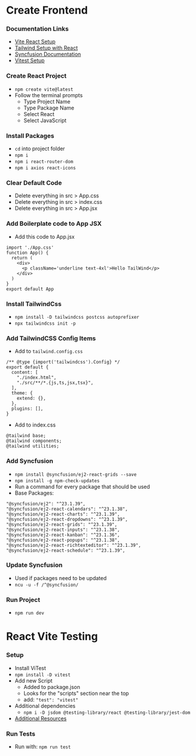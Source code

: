 # Create Frontend

### Documentation Links

- [Vite React Setup](https://vitejs.dev/guide/)
- [Tailwind Setup with React](https://tailwindcss.com/docs/guides/create-react-app)
- [Syncfusion Documentation](https://ej2.syncfusion.com/react/documentation/getting-started/vite)
- [Vitest Setup](https://vitest.dev/guide/)

### Create React Project

- `npm create vite@latest`
- Follow the terminal prompts
  - Type Project Name
  - Type Package Name
  - Select React
  - Select JavaScript

### Install Packages

- `cd` into project folder
- `npm i`
- `npm i react-router-dom`
- `npm i axios react-icons`

### Clear Default Code

- Delete everything in src > App.css
- Delete everything in src > index.css
- Delete everything in src > App.jsx

### Add Boilerplate code to App JSX

- Add this code to App.jsx
```
import './App.css'
function App() {
  return (
    <div>
      <p className='underline text-4xl'>Hello TailWind</p>
    </div>
  )
}
export default App
```

### Install TailwindCss

- `npm install -D tailwindcss postcss autoprefixer`
- `npx tailwindcss init -p`

### Add TailwindCSS Config Items

- Add to `tailwind.config.css`
```
/** @type {import('tailwindcss').Config} */
export default {
  content: [
    "./index.html",
    "./src/**/*.{js,ts,jsx,tsx}",
  ],
  theme: {
    extend: {},
  },
  plugins: [],
}
```
- Add to index.css
```
@tailwind base;
@tailwind components;
@tailwind utilities;
```

### Add Syncfusion

- `npm install @syncfusion/ej2-react-grids --save`
- `npm install -g npm-check-updates`
- Run a command for every package that should be used
- Base Packages:
```
"@syncfusion/ej2": "^23.1.39",
"@syncfusion/ej2-react-calendars": "^23.1.38",
"@syncfusion/ej2-react-charts": "^23.1.39",
"@syncfusion/ej2-react-dropdowns": "^23.1.39",
"@syncfusion/ej2-react-grids": "^23.1.39",
"@syncfusion/ej2-react-inputs": "^23.1.38",
"@syncfusion/ej2-react-kanban": "^23.1.36",
"@syncfusion/ej2-react-popups": "^23.1.38",
"@syncfusion/ej2-react-richtexteditor": "^23.1.39",
"@syncfusion/ej2-react-schedule": "^23.1.39",
```

### Update Syncfusion

- Used if packages need to be updated
- `ncu -u -f /^@syncfusion/`

### Run Project

- `npm run dev`

# React Vite Testing

### Setup

- Install ViTest
- `npm install -D vitest`
- Add new Script
  - Added to package.json
  - Looks for the "scripts" section near the top
  - add: `"test": "vitest"`
- Additional dependencies
  - `npm i -D jsdom @testing-library/react @testing-library/jest-dom`
- [Additional Resources](https://www.youtube.com/watch?v=G-4zgIPsjkU)

### Run Tests

- Run with: `npm run test`

